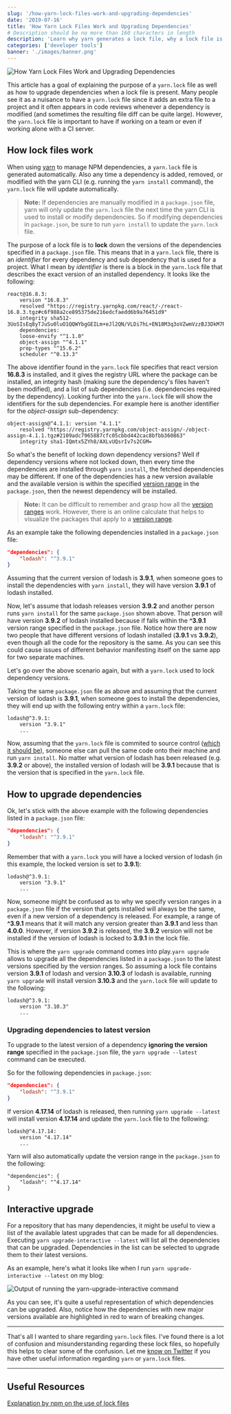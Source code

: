 ```yaml
---
slug: '/how-yarn-lock-files-work-and-upgrading-dependencies'
date: '2019-07-16'
title: 'How Yarn Lock Files Work and Upgrading Dependencies'
# Description should be no more than 160 characters in length
description: 'Learn why yarn generates a lock file, why a lock file is useful, and how to upgrade dependencies with a lock file present.'
categories: ['developer tools']
banner: './images/banner.png'
---
```


![How Yarn Lock Files Work and Upgrading Dependencies](./images/banner.png)

This article has a goal of explaining the purpose of a `yarn.lock` file as well as how to upgrade dependencies when a lock file is present. Many people see it as a nuisance to have a `yarn.lock` file since it adds an extra file to a project and it often appears in code reviews whenever a dependency is modified (and sometimes the resulting file diff can be quite large). However, the `yarn.lock` file is important to have if working on a team or even if working alone with a CI server.

## How lock files work

When using [yarn](https://yarnpkg.com/en/) to manage NPM dependencies, a `yarn.lock` file is generated automatically. Also any time a dependency is added, removed, or modified with the yarn CLI (e.g. running the `yarn install` command), the `yarn.lock` file will update automatically.

> **Note:** If dependencies are manually modified in a `package.json` file, yarn will only update the `yarn.lock` file the next time the yarn CLI is used to install or modify dependencies. So if modifying dependencies in `package.json`, be sure to run `yarn install` to update the `yarn.lock` file.

The purpose of a lock file is to **lock** down the versions of the dependencies specified in a `package.json` file. This means that in a `yarn.lock` file, there is an _identifier_ for every dependency and sub dependency that is used for a project. What I mean by _identifier_ is there is a block in the `yarn.lock` file that describes the exact version of an installed dependency. It looks like the following:

```text
react@16.8.3:
    version "16.8.3"
    resolved "https://registry.yarnpkg.com/react/-/react-16.8.3.tgz#c6f988a2ce895375de216edcfaedd6b9a76451d9"
    integrity sha512-3UoSIsEq8yTJuSu0luO1QQWYbgGEILm+eJl2QN/VLDi7hL+EN18M3q3oVZwmVzzBJ3DkM7RMdRwBmZZ+b4IzSA==
    dependencies:
    loose-envify "^1.1.0"
    object-assign "^4.1.1"
    prop-types "^15.6.2"
    scheduler "^0.13.3"
```

The above identifier found in the `yarn.lock` file specifies that react version **16.8.3** is installed, and it gives the registry URL where the package can be installed, an integrity hash (making sure the dependency's files haven't been modified), and a list of sub dependencies (i.e. dependencies required by the dependency). Looking further into the `yarn.lock` file will show the identifiers for the sub dependencies. For example here is another identifier for the _object-assign_ sub-dependency:

```text
object-assign@^4.1.1: version "4.1.1"
    resolved "https://registry.yarnpkg.com/object-assign/-/object-assign-4.1.1.tgz#2109adc7965887cfc05cbbd442cac8bfbb360863"
    integrity sha1-IQmtx5ZYh8/AXLvUQsrIv7s2CGM=
```

So what's the benefit of locking down dependency versions? Well if dependency versions where not locked down, then every time the dependencies are installed through `yarn install`, the fetched dependencies may be different. If one of the dependencies has a new version available and the available version is within the specified [version range](https://docs.npmjs.com/misc/semver#ranges) in the `package.json`, then the newest dependency will be installed.

> **Note:** It can be difficult to remember and grasp how all the [version ranges](https://docs.npmjs.com/misc/semver#ranges) work. However, there is an online calculate that helps to visualize the packages that apply to a [version range](https://semver.npmjs.com/).

As an example take the following dependencies installed in a `package.json` file:

```json
"dependencies": {
    "lodash": "^3.9.1"
}
```

Assuming that the current version of lodash is **3.9.1**, when someone goes to install the dependencies with `yarn install`, they will have version **3.9.1** of lodash installed.

Now, let's assume that lodash releases version **3.9.2** and another person runs `yarn install` for the same `package.json` shown above. That person will have version **3.9.2** of lodash installed because if falls within the **^3.9.1** version range specified in the `package.json` file. Notice how there are now two people that have different versions of lodash installed (**3.9.1** vs **3.9.2**), even though all the code for the repository is the same. As you can see this could cause issues of different behavior manifesting itself on the same app for two separate machines.

Let's go over the above scenario again, but with a `yarn.lock` used to lock dependency versions.

Taking the same `package.json` file as above and assuming that the current version of lodash is **3.9.1**, when someone goes to install the dependencies, they will end up with the following entry within a `yarn.lock` file:

```text
lodash@^3.9.1:
    version "3.9.1"
    ...
```

Now, assuming that the `yarn.lock` file is commited to source control ([which it should be](https://yarnpkg.com/lang/en/docs/yarn-lock/#toc-check-into-source-control)), someone else can pull the same code onto their machine and run `yarn install`. No matter what version of lodash has been released (e.g. **3.9.2** or above), the installed version of lodash will be **3.9.1** because that is the version that is specified in the `yarn.lock` file.

## How to upgrade dependencies

Ok, let's stick with the above example with the following dependencies listed in a `package.json` file:

```json
"dependencies": {
    "lodash": "^3.9.1"
}
```

Remember that with a `yarn.lock` you will have a locked version of lodash (in this example, the locked version is set to **3.9.1**):

```text
lodash@^3.9.1:
    version "3.9.1"
    ...
```

Now, someone might be confused as to why we specify version ranges in a `package.json` file if the version that gets installed will always be the same, even if a new version of a dependency is released. For example, a range of **^3.9.1** means that it will match any version greater than **3.9.1** and less than **4.0.0**. However, if version **3.9.2** is released, the **3.9.2** version will not be installed if the version of lodash is locked to **3.9.1** in the lock file.

This is where the `yarn upgrade` command comes into play.`yarn upgrade` allows to upgrade all the dependencies listed in a `package.json` to the latest versions specified by the version ranges. So assuming a lock file contains version **3.9.1** of lodash and version **3.10.3** of lodash is available, running `yarn upgrade` will install version **3.10.3** and the `yarn.lock` file will update to the following:

```text
lodash@^3.9.1:
    version "3.10.3"
    ...
```

### Upgrading dependencies to latest version

To upgrade to the latest version of a dependency **ignoring the version range** specified in the `package.json` file, the `yarn upgrade --latest` command can be executed.

So for the following dependencies in `package.json`:

```json
"dependencies": {
    "lodash": "^3.9.1"
}
```

If version **4.17.14** of lodash is released, then running `yarn upgrade --latest` will install version **4.17.14** and update the `yarn.lock` file to the following:

```text
lodash@^4.17.14:
    version "4.17.14"
    ...
```

Yarn will also automatically update the version range in the `package.json` to the following:

```text
"dependencies": {
    "lodash": "^4.17.14"
}
```

## Interactive upgrade

For a repository that has many dependencies, it might be useful to view a list of the available latest upgrades that can be made for all dependencies. Executing `yarn upgrade-interactive --latest` will list all the dependencies that can be upgraded. Dependencies in the list can be selected to upgrade them to their latest versions.

As an example, here's what it looks like when I run `yarn upgrade-interactive --latest` on my blog:

![Output of running the `yarn-upgrade-interactive` command](./images/yarn-upgrade-interactive.png)

As you can see, it's quite a useful representation of which dependencies can be upgraded. Also, notice how the dependencies with new major versions available are highlighted in red to warn of breaking changes.

---

That's all I wanted to share regarding `yarn.lock` files. I've found there is a lot of confusion and misunderstanding regarding these lock files, so hopefully this helps to clear some of the confusion. Let me [know on Twitter](https://twitter.com/RobertCooper_RC) if you have other useful information regarding `yarn` or `yarn.lock` files.

---

## Useful Resources

[Explanation by npm on the use of lock files](https://docs.npmjs.com/files/package-locks)
